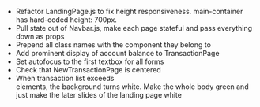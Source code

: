 - Refactor LandingPage.js to fix height responsiveness.  main-container has hard-coded height: 700px.
- Pull state out of Navbar.js, make each page stateful and pass everything down as props
- Prepend all class names with the component they belong to
- Add prominent display of account balance to TransactionPage
- Set autofocus to the first textbox for all forms
- Check that NewTransactionPage is centered
- When transaction list exceeds <main> elements, the background turns white.  Make the whole body green and just make the later slides of the landing page white